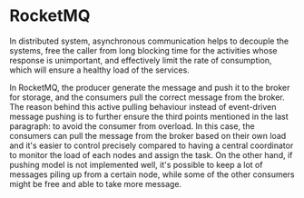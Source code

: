 # RocketMQ

In distributed system, asynchronous communication helps to decouple the systems, free the caller from long blocking time for the activities whose response is unimportant, and effectively limit the rate of consumption, which will ensure a healthy load of the services.

In RocketMQ, the producer generate the message and push it to the broker for storage, and the consumers pull the correct message from the broker. The reason behind this active pulling behaviour instead of event-driven message pushing is to further ensure the third points mentioned in the last paragraph: to avoid the consumer from overload. In this case, the consumers can pull the message from the broker based on their own load and it's easier to control precisely compared to having a central coordinator to monitor the load of each nodes and assign the task. On the other hand, if pushing model is not implemented well, it's possible to keep a lot of messages piling up from a certain node, while some of the other consumers might be free and able to take more message.
